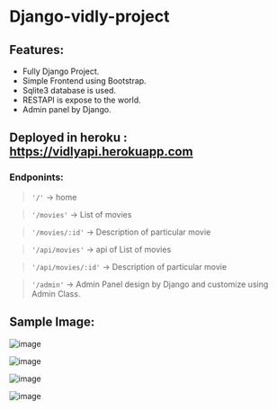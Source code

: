 # Django-vidly-project

## Features:

* Fully Django Project.
* Simple Frontend using Bootstrap.
* Sqlite3 database is used.
* RESTAPI is expose to the world.
* Admin panel by Django.


## Deployed in heroku : https://vidlyapi.herokuapp.com

### Endponints:
> `'/'` -> home

> `'/movies'` -> List of movies

> `'/movies/:id'` -> Description of particular movie

> `'/api/movies'` -> api of List of movies

> `'/api/movies/:id'` -> Description of particular movie

> `'/admin'` -> Admin Panel design by Django and customize using Admin Class.

## Sample Image:


![image](https://user-images.githubusercontent.com/56645805/113847461-21fc7500-97b5-11eb-81e8-c9d69ec49805.png)



![image](https://user-images.githubusercontent.com/56645805/113847563-3b9dbc80-97b5-11eb-8415-d7fdd493a4b7.png)




![image](https://user-images.githubusercontent.com/56645805/113847662-53754080-97b5-11eb-959d-2cadc1b3f34c.png)




![image](https://user-images.githubusercontent.com/56645805/113847783-70aa0f00-97b5-11eb-990f-f4b36ac709cf.png)
